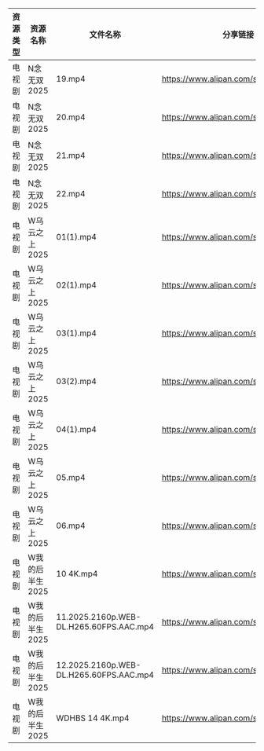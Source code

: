 | 资源类型 | 资源名称       | 文件名称                                    | 分享链接                                 | 更新时间                |
| ---- | ---------- | --------------------------------------- | ------------------------------------ | ------------------- |
| 电视剧  | N念无双2025   | 19.mp4                                  | https://www.alipan.com/s/E2G2aoyNkJG | 2025-04-05 07:32:04 |
| 电视剧  | N念无双2025   | 20.mp4                                  | https://www.alipan.com/s/E2G2aoyNkJG | 2025-04-05 07:32:04 |
| 电视剧  | N念无双2025   | 21.mp4                                  | https://www.alipan.com/s/E2G2aoyNkJG | 2025-04-05 07:32:04 |
| 电视剧  | N念无双2025   | 22.mp4                                  | https://www.alipan.com/s/E2G2aoyNkJG | 2025-04-05 07:32:04 |
| 电视剧  | W乌云之上2025  | 01(1).mp4                               | https://www.alipan.com/s/ELfUJDmTFQk | 2025-04-05 07:34:05 |
| 电视剧  | W乌云之上2025  | 02(1).mp4                               | https://www.alipan.com/s/ELfUJDmTFQk | 2025-04-05 07:34:05 |
| 电视剧  | W乌云之上2025  | 03(1).mp4                               | https://www.alipan.com/s/ELfUJDmTFQk | 2025-04-05 07:34:05 |
| 电视剧  | W乌云之上2025  | 03(2).mp4                               | https://www.alipan.com/s/ELfUJDmTFQk | 2025-04-05 07:34:04 |
| 电视剧  | W乌云之上2025  | 04(1).mp4                               | https://www.alipan.com/s/ELfUJDmTFQk | 2025-04-05 07:34:04 |
| 电视剧  | W乌云之上2025  | 05.mp4                                  | https://www.alipan.com/s/ELfUJDmTFQk | 2025-04-05 07:34:04 |
| 电视剧  | W乌云之上2025  | 06.mp4                                  | https://www.alipan.com/s/ELfUJDmTFQk | 2025-04-05 07:34:04 |
| 电视剧  | W我的后半生2025 | 10 4K.mp4                               | https://www.alipan.com/s/SxQ227g7ak2 | 2025-04-05 00:07:26 |
| 电视剧  | W我的后半生2025 | 11.2025.2160p.WEB-DL.H265.60FPS.AAC.mp4 | https://www.alipan.com/s/SxQ227g7ak2 | 2025-04-05 00:07:26 |
| 电视剧  | W我的后半生2025 | 12.2025.2160p.WEB-DL.H265.60FPS.AAC.mp4 | https://www.alipan.com/s/SxQ227g7ak2 | 2025-04-05 00:07:26 |
| 电视剧  | W我的后半生2025 | WDHBS 14 4K.mp4                         | https://www.alipan.com/s/SxQ227g7ak2 | 2025-04-05 00:07:26 |
